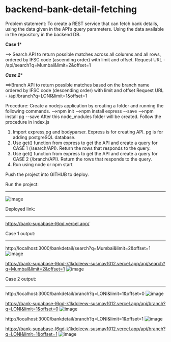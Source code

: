 # backend-bank-detail-fetching
Problem statement: To create a REST service that can fetch bank details, using the data given in the API’s query parameters. 
Using the data available in the repository in the backend DB.

******Case 1*******

==> Search API to return possible matches across all columns and all rows, ordered by IFSC code (ascending order) with limit and offset.
Request URL  - /api/search?q=Mumbai&limit=2&offset=1 

*******Case 2********

==>Branch API to return possible matches based on the branch name ordered by IFSC code (descending order) with limit and offset
Request URL  - /api/branch?q=LONI&limit=1&offset=1 

Procedure:
Create a nodejs application by creating a folder and running the following commands.
-->npm init
-->npm install express --save
-->npm install pg --save
After this node_modules folder will be created.
Follow the procedure in index.js
1) Import express,pg and bodyparser. Express is for creating API. pg is for adding postgreSQL database.
2) Use get() function from express to get the API and create a query for CASE 1 (/search/API). Return the rows that responds to the query.
3) Use get() function from express to get the API and create a query for CASE 2 (/branch/API). Return the rows that responds to the query.
4) Run using node <filename> or npm start

Push the project into GITHUB to deploy.

Run the project:
**************************
![image](https://user-images.githubusercontent.com/106637847/221558752-bb9e2e30-f6f7-4cd2-9ae2-4285c6b6d63a.png)

Deployed link:
***************************
https://bank-supabase-l6qd.vercel.app/


Case 1 output:
***************************
http://localhost:3000/bankdetail/search?q=Mumbai&limit=2&offset=1
![image](https://user-images.githubusercontent.com/106637847/221741492-1ae3fa86-b35a-4d3b-987e-6ef0368794e4.png)

https://bank-supabase-l6qd-k1kdoleew-susmav1012.vercel.app/api/search?q=Mumbai&limit=2&offset=1
![image](https://user-images.githubusercontent.com/106637847/221764505-5b5508d9-9a01-415f-b22c-c4df586a174e.png)


Case 2 output:
****************************
http://localhost:3000/bankdetail/branch?q=LONI&limit=1&offset=0
![image](https://user-images.githubusercontent.com/106637847/221741689-84d59fd5-f92f-41df-bf1e-ebbf5d5c6270.png)

https://bank-supabase-l6qd-k1kdoleew-susmav1012.vercel.app/api/branch?q=LONI&limit=1&offset=0
![image](https://user-images.githubusercontent.com/106637847/221763672-a67e67ec-9a34-4efe-839a-ec1f15b9fd66.png)


http://localhost:3000/bankdetail/branch?q=LONI&limit=1&offset=1
![image](https://user-images.githubusercontent.com/106637847/221741618-77076ec0-bf92-44eb-aeeb-65da8311048b.png)

https://bank-supabase-l6qd-k1kdoleew-susmav1012.vercel.app/api/branch?q=LONI&limit=1&offset=1
![image](https://user-images.githubusercontent.com/106637847/221764012-da147469-5859-4039-9489-e68a3e2953d5.png)



